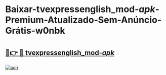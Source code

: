 # Baixar-tvexpressenglish_mod-_apk_-Premium-Atualizado-Sem-Anúncio-Grátis-w0nbk

# <h2><a href="https://2z4j8e.esa.edu.pl?src=tvexpressenglish_mod-_apk_&ref=w0nbk">🔗👉 🔴 tvexpressenglish_mod-_apk_</a></h2>

[![acn](https://github.com/user-attachments/assets/0f9c940e-d8b0-45ae-aac7-cd30a18b3e1c)](https://2z4j8e.esa.edu.pl?src=tvexpressenglish_mod-_apk_&ref=w0nbk)

